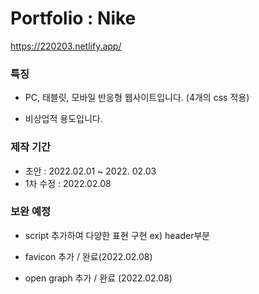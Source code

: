# Portfolio : Nike

https://220203.netlify.app/

### 특징

- PC, 태블릿, 모바일 반응형 웹사이트입니다. (4개의 css 적용)

- 비상업적 용도입니다.

### 제작 기간

- 초안 : 2022.02.01 ~ 2022. 02.03
- 1차 수정 : 2022.02.08

### 보완 예정

- script 추가하여 다양한 표현 구현
  ex) header부분

- favicon 추가 / 완료(2022.02.08)

- open graph 추가 / 완료 (2022.02.08)
